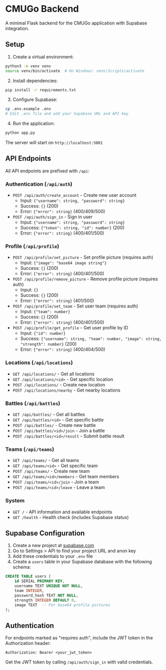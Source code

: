 # CMUGo Backend

A minimal Flask backend for the CMUGo application with Supabase integration.

## Setup

1. Create a virtual environment:
```bash
python3 -m venv venv
source venv/bin/activate  # On Windows: venv\Scripts\activate
```

2. Install dependencies:
```bash
pip install -r requirements.txt
```

3. Configure Supabase:
```bash
cp .env.example .env
# Edit .env file and add your Supabase URL and API key
```

4. Run the application:
```bash
python app.py
```

The server will start on `http://localhost:5001`

## API Endpoints

All API endpoints are prefixed with `/api`:

### Authentication (`/api/auth`)
- `POST /api/auth/create_account` - Create new user account
  - Input: `{"username": string, "password": string}`
  - Success: `{}` (200)
  - Error: `{"error": string}` (400/409/500)
- `POST /api/auth/sign_in` - Sign in user
  - Input: `{"username": string, "password": string}`
  - Success: `{"token": string, "id": number}` (200)
  - Error: `{"error": string}` (400/401/500)

### Profile (`/api/profile`)
- `POST /api/profile/set_picture` - Set profile picture (requires auth)
  - Input: `{"image": "base64 image string"}`
  - Success: `{}` (200)
  - Error: `{"error": string}` (400/401/500)
- `POST /api/profile/remove_picture` - Remove profile picture (requires auth)
  - Input: `{}`
  - Success: `{}` (200)
  - Error: `{"error": string}` (401/500)
- `POST /api/profile/set_team` - Set user team (requires auth)
  - Input: `{"team": number}`
  - Success: `{}` (200)
  - Error: `{"error": string}` (400/401/500)
- `POST /api/profile/get_profile` - Get user profile by ID
  - Input: `{"id": number}`
  - Success: `{"username": string, "team": number, "image": string, "strength": number}` (200)
  - Error: `{"error": string}` (400/404/500)

### Locations (`/api/locations`)
- `GET /api/locations/` - Get all locations
- `GET /api/locations/<id>` - Get specific location
- `POST /api/locations/` - Create new location
- `POST /api/locations/nearby` - Get nearby locations

### Battles (`/api/battles`)
- `GET /api/battles/` - Get all battles
- `GET /api/battles/<id>` - Get specific battle
- `POST /api/battles/` - Create new battle
- `POST /api/battles/<id>/join` - Join a battle
- `POST /api/battles/<id>/result` - Submit battle result

### Teams (`/api/teams`)
- `GET /api/teams/` - Get all teams
- `GET /api/teams/<id>` - Get specific team
- `POST /api/teams/` - Create new team
- `GET /api/teams/<id>/members` - Get team members
- `POST /api/teams/<id>/join` - Join a team
- `POST /api/teams/<id>/leave` - Leave a team

### System
- `GET /` - API information and available endpoints
- `GET /health` - Health check (includes Supabase status)

## Supabase Configuration

1. Create a new project at [supabase.com](https://supabase.com)
2. Go to Settings > API to find your project URL and anon key
3. Add these credentials to your `.env` file
4. Create a `users` table in your Supabase database with the following schema:

```sql
CREATE TABLE users (
    id SERIAL PRIMARY KEY,
    username TEXT UNIQUE NOT NULL,
    team INTEGER,
    password_hash TEXT NOT NULL,
    strength INTEGER DEFAULT 0,
    image TEXT  -- For base64 profile pictures
);
```

## Authentication

For endpoints marked as "requires auth", include the JWT token in the Authorization header:
```
Authorization: Bearer <your_jwt_token>
```

Get the JWT token by calling `/api/auth/sign_in` with valid credentials.

